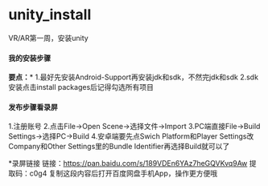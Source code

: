 # unity_install
VR/AR第一周，安装unity

#### 我的安装步骤


**要点：***
1.最好先安装Android-Support再安装jdk和sdk，不然完jdk和sdk
2.sdk安装点击install packages后记得勾选所有项目

#### 发布步骤看录屏
1.注册账号
2.点击File->Open Scene->选择文件->Import
3.PC端直接File->Build Settings->选择PC->Build
4.安卓端要先点Swich Platform和Player Settings改Company和Other Settings里的Bundle Identifier再选择Build就可以了





*录屏链接
  链接：https://pan.baidu.com/s/189VDEn6YAz7heGQVKvq9Aw 
  提取码：c0g4 
  复制这段内容后打开百度网盘手机App，操作更方便哦
